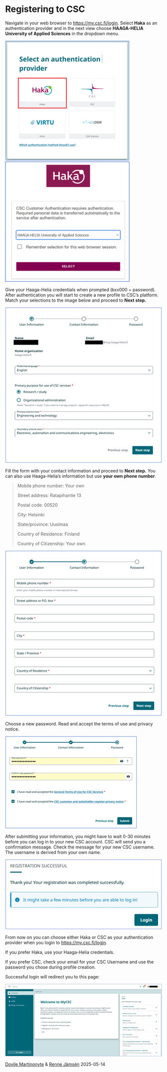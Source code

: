 # Registering to CSC

Navigate in your web browser to <https://my.csc.fi/login>. Select **Haka** as an authentication provider and in the next view choose **HAAGA-HELIA University of Applied Sciences** in the dropdown menu.

<p float="left"> 
  <img src="./imgs/csc_register_01.png" width="400" alt="Select an authentication provider"/> 
  <img src="./imgs/csc_register_02.png" width="400" alt="Haka authentication"/> 
</p>

Give your Haaga-Helia credentials when prompted (bxx000 + password). After authentication you will start to create a new profile to CSC’s platform. Match your selections to the image below and proceed to **Next step.**

![Registration form](./imgs/csc_register_03.png)

Fill the form with your contact information and proceed to **Next step.** You can also use Haaga-Helia’s information but use **your own phone number**.

>Mobile phone number: Your own
>
> Street address: Ratapihantie 13
> 
> Postal code: 00520
>
> City: Helsinki
>
> State/province: Uusimaa
>
> Country of Residence: Finland
>
> Country of Citizenship: Your own

![Contact information form](./imgs/csc_register_04.png)

Choose a new password. Read and accept the terms of use and privacy notice.

![Create a password](./imgs/csc_register_05.png)

After submitting your information, you might have to wait 0-30 minutes before you can log in to your new CSC account. CSC will send you a confirmation message. Check the message for your new CSC username. The username is derived from your own name.

![Registration successful](./imgs/csc_register_06.png)

From now on you can choose either Haka or CSC as your authentication provider when you login to <https://my.csc.fi/login>.

If you prefer Haka, use your Haaga-Helia credentials.

If you prefer CSC, check your email for your CSC Username and use the password you chose during profile creation.

Successful login will redirect you to this page:

![Welcome to MyCSC](./imgs/csc_register_07.png)

[Dovile Martinonyte](https://github.com/dovile-mart) & [Renne Jämsén](https://github.com/RenneJ) 2025-05-14
